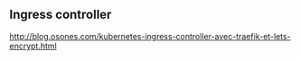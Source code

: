 ## Ingress controller
http://blog.osones.com/kubernetes-ingress-controller-avec-traefik-et-lets-encrypt.html

